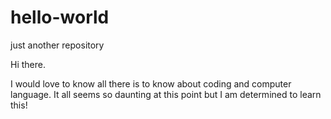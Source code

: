 # hello-world
just another repository

Hi there.

I would love to know all there is to know about coding and computer language. It all seems so daunting at this point but I am determined to learn this!
